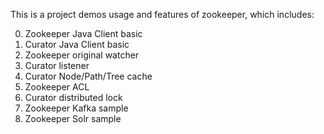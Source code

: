 This is a project demos usage and features of zookeeper, which includes:

0. Zookeeper Java Client basic
1. Curator Java Client basic
2. Zookeeper original watcher
3. Curator listener
4. Curator Node/Path/Tree cache
5. Zookeeper ACL
6. Curator distributed lock
7. Zookeeper Kafka sample
8. Zookeeper Solr sample
